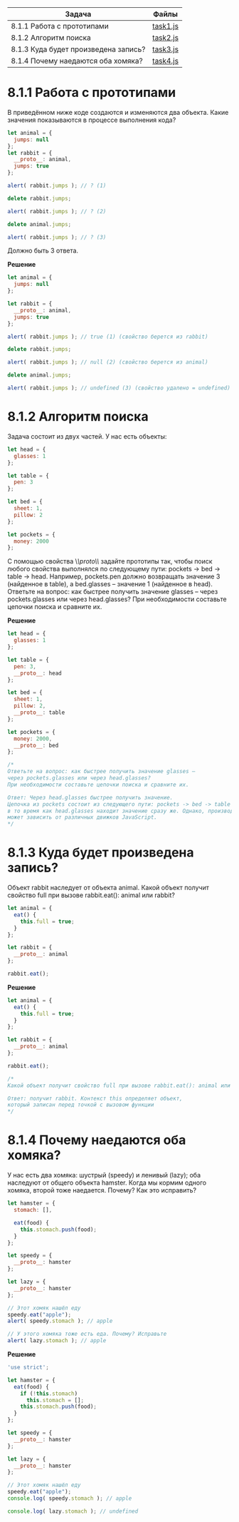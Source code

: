 | Задача | Файлы |
| --- | --- |
| 8.1.1 Работа с прототипами | [task1.js](task1.js) |
| 8.1.2 Алгоритм поиска | [task2.js](task2.js) |
| 8.1.3 Куда будет произведена запись? | [task3.js](task3.js) |
| 8.1.4 Почему наедаются оба хомяка? | [task4.js](task4.js) |

# 8.1.1 Работа с прототипами
В приведённом ниже коде создаются и изменяются два объекта.
Какие значения показываются в процессе выполнения кода?
```javascript
let animal = {
  jumps: null
};
let rabbit = {
  __proto__: animal,
  jumps: true
};

alert( rabbit.jumps ); // ? (1)

delete rabbit.jumps;

alert( rabbit.jumps ); // ? (2)

delete animal.jumps;

alert( rabbit.jumps ); // ? (3)
```
Должно быть 3 ответа.

**Решение**
```javascript
let animal = {
  jumps: null
};

let rabbit = {
  __proto__: animal,
  jumps: true
};

alert( rabbit.jumps ); // true (1) (свойство берется из rabbit)

delete rabbit.jumps;

alert( rabbit.jumps ); // null (2) (свойство берется из animal)

delete animal.jumps;

alert( rabbit.jumps ); // undefined (3) (свойство удалено = undefined)
```

# 8.1.2 Алгоритм поиска
Задача состоит из двух частей.
У нас есть объекты:
```javascript
let head = {
  glasses: 1
};

let table = {
  pen: 3
};

let bed = {
  sheet: 1,
  pillow: 2
};

let pockets = {
  money: 2000
};
```
С помощью свойства \\_\\_proto\\_\\_ задайте прототипы так, чтобы поиск любого свойства выполнялся по следующему пути: pockets → bed → table → head. Например, pockets.pen должно возвращать значение 3 (найденное в table), а bed.glasses – значение 1 (найденное в head).
Ответьте на вопрос: как быстрее получить значение glasses – через pockets.glasses или через head.glasses? При необходимости составьте цепочки поиска и сравните их.

**Решение**
```javascript
let head = {
  glasses: 1
};

let table = {
  pen: 3,
  __proto__: head
};

let bed = {
  sheet: 1,
  pillow: 2,
  __proto__: table
};

let pockets = {
  money: 2000,
  __proto__: bed
};

/* 
Ответьте на вопрос: как быстрее получить значение glasses – 
через pockets.glasses или через head.glasses? 
При необходимости составьте цепочки поиска и сравните их.

Ответ: Через head.glasses быстрее получить значение.
Цепочка из pockets состоит из следующего пути: pockets -> bed -> table -> head,
в то время как head.glasses находит значение сразу же. Однако, производительность
может зависить от различных движков JavaScript.
*/
```

# 8.1.3 Куда будет произведена запись?
Объект rabbit наследует от объекта animal.
Какой объект получит свойство full при вызове rabbit.eat(): animal или rabbit?
```javascript
let animal = {
  eat() {
    this.full = true;
  }
};

let rabbit = {
  __proto__: animal
};

rabbit.eat();
```

**Решение**
```javascript
let animal = {
  eat() {
    this.full = true;
  }
};

let rabbit = {
  __proto__: animal
};

rabbit.eat();

/*
Какой объект получит свойство full при вызове rabbit.eat(): animal или rabbit?

Ответ: получит rabbit. Контекст this определяет объект,
который записан перед точкой с вызовом функции
*/
```

# 8.1.4 Почему наедаются оба хомяка?
У нас есть два хомяка: шустрый (speedy) и ленивый (lazy); оба наследуют от общего объекта hamster.
Когда мы кормим одного хомяка, второй тоже наедается. Почему? Как это исправить?
```javascript
let hamster = {
  stomach: [],

  eat(food) {
    this.stomach.push(food);
  }
};

let speedy = {
  __proto__: hamster
};

let lazy = {
  __proto__: hamster
};

// Этот хомяк нашёл еду
speedy.eat("apple");
alert( speedy.stomach ); // apple

// У этого хомяка тоже есть еда. Почему? Исправьте
alert( lazy.stomach ); // apple
```

**Решение**
```javascript
'use strict';

let hamster = {
  eat(food) {
    if (!this.stomach)
      this.stomach = [];
    this.stomach.push(food);
  }
};

let speedy = {
  __proto__: hamster
};

let lazy = {
  __proto__: hamster
};

// Этот хомяк нашёл еду
speedy.eat("apple");
console.log( speedy.stomach ); // apple

console.log( lazy.stomach ); // undefined
```

